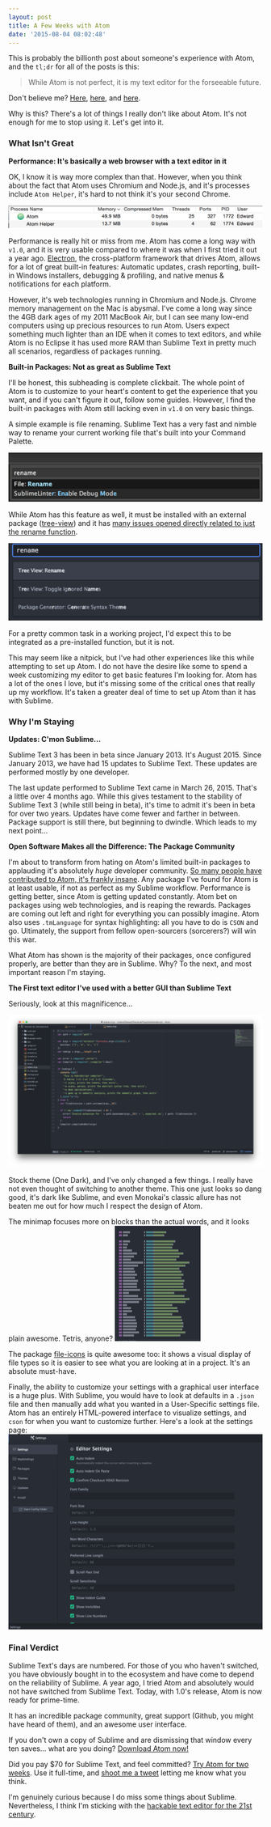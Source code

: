 ```yaml
---
layout: post
title: A Few Weeks with Atom
date: '2015-08-04 08:02:48'
---
```


This is probably the billionth post about someone's experience with Atom, and the `tl;dr` for all of the posts is this:

> While Atom is not perfect, it is my text editor for the forseeable future.

Don't believe me? [Here](https://adcaes.wordpress.com/2015/04/18/switching-to-atom-from-sublime-text/), [here](https://medium.com/@vikram/switching-to-atom-70f18a5848a2), and [here](http://www.edsko.net/2015/03/07/vim-to-atom/).

Why is this? There's a lot of things I really don't like about Atom. It's not enough for me to stop using it. Let's get into it.

### What Isn't Great

**Performance: It's basically a web browser with a text editor in it**

OK, I know it is way more complex than that. However, when you think about the fact that Atom uses Chromium and Node.js, and it's processes include `Atom Helper`, it's hard to not think it's your second Chrome.

<a href="/assets/images/a-few-weeks-with-atom/Screenshot-2015-08-04-00-06-54.png"
   data-rjs="/assets/images/a-few-weeks-with-atom/Screenshot-2015-08-04-00-06-54.png"
   class="fluidbox-trigger">
  <img src="/assets/images/a-few-weeks-with-atom/Screenshot-2015-08-04-00-06-54.png" alt="Chrome away from Chrome" />
</a>

Performance is really hit or miss from me. Atom has come a long way with `v1.0`, and it is very usable compared to where it was when I first tried it out a year ago. [Electron](http://electron.atom.io/), the cross-platform framework that drives Atom, allows for a lot of great built-in features: Automatic updates, crash reporting, built-in Windows installers, debugging & profiling, and native menus & notifications for each platform.

However, it's web technologies running in Chromium and Node.js. Chrome memory management on the Mac is abysmal. I've come a long way since the 4GB dark ages of my 2011 MacBook Air, but I can see many low-end computers using up precious resources to run Atom. Users expect something much lighter than an IDE when it comes to text editors, and while Atom is no Eclipse it has used more RAM than Sublime Text in pretty much all scenarios, regardless of packages running.

**Built-in Packages: Not as great as Sublime Text**

I'll be honest, this subheading is complete clickbait. The whole point of Atom is to customize to your heart's content to get the experience that you want, and if you can't figure it out, follow some guides. However, I find the built-in packages with Atom still lacking even in `v1.0` on very basic things.

A simple example is file renaming. Sublime Text has a very fast and nimble way to rename your current working file that's built into your Command Palette.

<a href="/assets/images/a-few-weeks-with-atom/Screenshot-2015-08-04-00-16-36.png"
   data-rjs="/assets/images/a-few-weeks-with-atom/Screenshot-2015-08-04-00-16-36.png"
   class="fluidbox-trigger">
  <img src="/assets/images/a-few-weeks-with-atom/Screenshot-2015-08-04-00-16-36.png" />
</a>

While Atom has this feature as well, it must be installed with an external package ([tree-view](https://github.com/atom/tree-view)) and it has [many issues opened directly related to just the rename function](https://github.com/atom/tree-view/issues?utf8=%E2%9C%93&q=is%3Aissue+is%3Aopen+rename).

<a href="/assets/images/a-few-weeks-with-atom/Screenshot-2015-08-04-00-19-34.png"
   data-rjs="/assets/images/a-few-weeks-with-atom/Screenshot-2015-08-04-00-19-34.png"
   class="fluidbox-trigger">
  <img src="/assets/images/a-few-weeks-with-atom/Screenshot-2015-08-04-00-19-34.png" />
</a>

For a pretty common task in a working project, I'd expect this to be integrated as a pre-installed function, but it is not.

This may seem like a nitpick, but I've had other experiences like this while attempting to set up Atom. I do not have the desire like some to spend a week customizing my editor to get basic features I'm looking for. Atom has a lot of the ones I love, but it's missing some of the critical ones that really up my workflow. It's taken a greater deal of time to set up Atom than it has with Sublime.

### Why I'm Staying

**Updates: C'mon Sublime...**

Sublime Text 3 has been in beta since January 2013. It's August 2015. Since January 2013, we have had 15 updates to Sublime Text. These updates are performed mostly by one developer.

The last update performed to Sublime Text came in March 26, 2015. That's a little over 4 months ago. While this gives testament to the stability of Sublime Text 3 (while still being in beta), it's time to admit it's been in beta for over two years. Updates have come fewer and farther in between. Package support is still there, but beginning to dwindle. Which leads to my next point...

**Open Software Makes all the Difference: The Package Community**

I'm about to transform from hating on Atom's limited built-in packages to applauding it's absolutely _huge_ developer community. [So many people have contributed to Atom, it's frankly insane](https://github.com/atom/atom/graphs/contributors). Any package I've found for Atom is at least usable, if not as perfect as my Sublime workflow. Performance is getting better, since Atom is getting updated constantly. Atom bet on packages using web technologies, and is reaping the rewards. Packages are coming out left and right for everything you can possibly imagine. Atom also uses `.tmLanguage` for syntax highlighting: all you have to do is `CSON` and go. Ultimately, the support from fellow open-sourcers (sorcerers?) will win this war.

What Atom has shown is the majority of their packages, once configured properly, are better than they are in Sublime. Why? To the next, and most important reason I'm staying.

**The First text editor I've used with a better GUI than Sublime Text**

Seriously, look at this magnificence...

<a href="/assets/images/a-few-weeks-with-atom/Screenshot-2015-08-04-00-40-08.png"
   data-rjs="/assets/images/a-few-weeks-with-atom/Screenshot-2015-08-04-00-40-08.png"
   class="fluidbox-trigger">
  <img src="/assets/images/a-few-weeks-with-atom/Screenshot-2015-08-04-00-40-08.png" alt="Cash." />
</a>

Stock theme (One Dark), and I've only changed a few things. I really have not even thought of switching to another theme. This one just looks so dang good, it's dark like Sublime, and even Monokai's classic allure has not beaten me out for how much I respect the design of Atom.

The minimap focuses more on blocks than the actual words, and it looks plain awesome. Tetris, anyone?
<a href="/assets/images/a-few-weeks-with-atom/Screenshot-2015-08-04-00-42-39.png"
   data-rjs="/assets/images/a-few-weeks-with-atom/Screenshot-2015-08-04-00-42-39.png"
   class="fluidbox-trigger">
  <img src="/assets/images/a-few-weeks-with-atom/Screenshot-2015-08-04-00-42-39.png" alt="Tetris" />
</a>

The package [file-icons](https://github.com/DanBrooker/file-icons) is quite awesome too: it shows a visual display of file types so it is easier to see what you are looking at in a project. It's an absolute must-have.

Finally, the ability to customize your settings with a graphical user interface is a huge plus. With Sublime, you would have to look at defaults in a `.json` file and then manually add what you wanted in a User-Specific settings file. Atom has an entirely HTML-powered interface to visualize settings, and `cson` for when you want to customize further. Here's a look at the settings page:
<a href="/assets/images/a-few-weeks-with-atom/Screenshot-2015-08-04-00-48-20.png"
   data-rjs="/assets/images/a-few-weeks-with-atom/Screenshot-2015-08-04-00-48-20.png"
   class="fluidbox-trigger">
  <img src="/assets/images/a-few-weeks-with-atom/Screenshot-2015-08-04-00-48-20.png" />
</a>

### Final Verdict

Sublime Text's days are numbered. For those of you who haven't switched, you have obviously bought in to the ecosystem and have come to depend on the reliability of Sublime. A year ago, I tried Atom and absolutely would not have switched from Sublime Text. Today, with 1.0's release, Atom is now ready for prime-time.

It has an incredible package community, great support (Github, you might have heard of them), and an awesome user interface.

If you don't own a copy of Sublime and are dismissing that window every ten saves... what are you doing? [Download Atom now!](https://atom.io/)

Did you pay $70 for Sublime Text, and feel committed? [Try Atom for two weeks](https://atom.io/). Use it full-time, and [shoot me a tweet](http://twitter.com/home/?status=@Jadengore) letting me know what you think.



I'm genuinely curious because I do miss some things about Sublime. Nevertheless, I think I'm sticking with the [hackable text editor for the 21st century](https://atom.io/).
